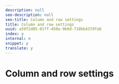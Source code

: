 ```yaml
---
description: null
seo-description: null
seo-title: Column and row settings
title: Column and row settings
uuid: a59f2d05-01ff-450e-9b9d-710bb437dfa8
index: y
internal: n
snippet: y
translate: y
---
```


# Column and row settings


